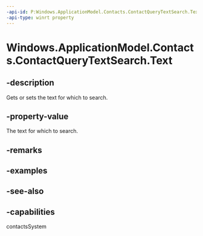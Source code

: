 ```yaml
---
-api-id: P:Windows.ApplicationModel.Contacts.ContactQueryTextSearch.Text
-api-type: winrt property
---
```


<!-- Property syntax
public string Text { get;  set; }
-->

# Windows.ApplicationModel.Contacts.ContactQueryTextSearch.Text

## -description
Gets or sets the text for which to search.

## -property-value
The text for which to search.

## -remarks

## -examples

## -see-also

## -capabilities
contactsSystem
